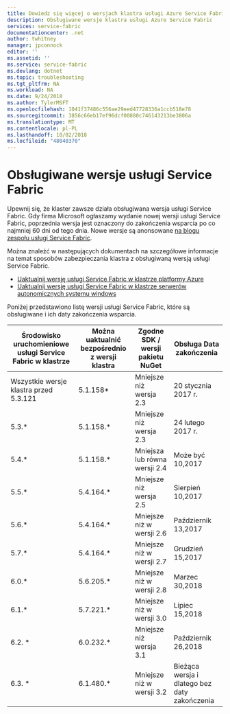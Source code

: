 ```yaml
---
title: Dowiedz się więcej o wersjach klastra usługi Azure Service Fabric | Dokumentacja firmy Microsoft
description: Obsługiwane wersje klastra usługi Azure Service Fabric
services: service-fabric
documentationcenter: .net
author: twhitney
manager: jpconnock
editor: ''
ms.assetid: ''
ms.service: service-fabric
ms.devlang: dotnet
ms.topic: troubleshooting
ms.tgt_pltfrm: NA
ms.workload: NA
ms.date: 9/24/2018
ms.author: TylerMSFT
ms.openlocfilehash: 1041f37486c556ae29eed47728336a1ccb518e78
ms.sourcegitcommit: 3856c66eb17ef96dcf00880c746143213be3806a
ms.translationtype: MT
ms.contentlocale: pl-PL
ms.lasthandoff: 10/02/2018
ms.locfileid: "48040370"
---
```

# <a name="supported-service-fabric-versions"></a>Obsługiwane wersje usługi Service Fabric

Upewnij się, że klaster zawsze działa obsługiwana wersja usługi Service Fabric. Gdy firma Microsoft ogłaszamy wydanie nowej wersji usługi Service Fabric, poprzednia wersja jest oznaczony do zakończenia wsparcia po co najmniej 60 dni od tego dnia. Nowe wersje są anonsowane [na blogu zespołu usługi Service Fabric](https://blogs.msdn.microsoft.com/azureservicefabric/).

Można znaleźć w następujących dokumentach na szczegółowe informacje na temat sposobów zabezpieczania klastra z obsługiwaną wersją usługi Service Fabric.

- [Uaktualnij wersję usługi Service Fabric w klastrze platformy Azure ](service-fabric-cluster-upgrade.md)
- [Uaktualnij wersję usługi Service Fabric w klastrze serwerów autonomicznych systemu windows ](service-fabric-cluster-upgrade-windows-server.md)

Poniżej przedstawiono listę wersji usługi Service Fabric, które są obsługiwane i ich daty zakończenia wsparcia.

| **Środowisko uruchomieniowe usługi Service Fabric w klastrze** | **Można uaktualnić bezpośrednio z wersji klastra** |**Zgodne SDK / wersji pakietu NuGet** | **Obsługa Data zakończenia** |
| --- | --- |--- | --- |
| Wszystkie wersje klastra przed 5.3.121 | 5.1.158* |Mniejsze niż wersja 2.3 |20 stycznia 2017 r. |
| 5.3.* | 5.1.158.* |Mniejsze niż wersja 2.3 |24 lutego 2017 r. |
| 5.4.* | 5.1.158.* |Mniejsza lub równa wersji 2.4 |Może być 10,2017       |
| 5.5.* | 5.4.164.* |Mniejsze niż wersja 2.5 |Sierpień 10,2017    |
| 5.6.* | 5.4.164.* |Mniejsze niż w wersji 2.6 |Październik 13,2017   |
| 5.7.* | 5.4.164.* |Mniejsze niż w wersji 2.7 |Grudzień 15,2017  |
| 6.0.* | 5.6.205.* |Mniejsze niż w wersji 2.8 |Marzec 30,2018     |
| 6.1.* | 5.7.221.* |Mniejsze niż w wersji 3.0 |Lipiec 15,2018      |
| 6.2. * | 6.0.232.* |Mniejsze niż wersja 3.1 |Październik 26,2018 |
| 6.3. * | 6.1.480.* |Mniejsze niż w wersji 3.2 |Bieżąca wersja i dlatego bez daty zakończenia |